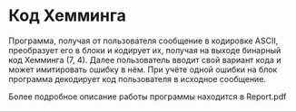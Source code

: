# Код Хемминга

Программа, получая от пользователя сообщение в кодировке ASCII, преобразует его в блоки и кодирует их, получая на выходе бинарный код Хемминга (7, 4). Далее пользователь вводит свой вариант кода и может имитировать ошибку в нём. При учёте одной ошибки на блок программа декодирует код пользователя в  исходное сообщение.

Более подробное описание работы программы находится в Report.pdf